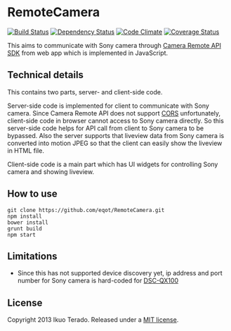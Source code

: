 # RemoteCamera

[![Build Status](https://travis-ci.org/eqot/RemoteCamera.png?branch=master)](https://travis-ci.org/eqot/RemoteCamera)
[![Dependency Status](https://gemnasium.com/eqot/RemoteCamera.png)](https://gemnasium.com/eqot/RemoteCamera)
[![Code Climate](https://codeclimate.com/github/eqot/RemoteCamera.png)](https://codeclimate.com/github/eqot/RemoteCamera)
[![Coverage Status](https://coveralls.io/repos/eqot/RemoteCamera/badge.png)](https://coveralls.io/r/eqot/RemoteCamera)

This aims to communicate with Sony camera through [Camera Remote API SDK](http://developer.sony.com/develop/cameras/) from web app which is implemented in JavaScript.


## Technical details

This contains two parts, server- and client-side code.

Server-side code is implemented for client to communicate with Sony camera.
Since Camera Remote API does not support [CORS](http://www.w3.org/TR/cors/) unfortunately, client-side code in browser cannot access to Sony camera directly. So this server-side code helps for API call from client to Sony camera to be bypassed.
Also the server supports that liveview data from Sony camera is converted into motion JPEG so that the client can easily show the liveview in HTML file.

Client-side code is a main part which has UI widgets for controlling Sony camera and showing liveview.


## How to use

```
git clone https://github.com/eqot/RemoteCamera.git
npm install
bower install
grunt build
npm start
```


## Limitations

* Since this has not supported device discovery yet, ip address and port number for Sony camera is hard-coded for [DSC-QX100](http://developer.sony.com/devices/cameras/sony-smartphone-attachable-lens-style-camera-dsc-qx100/)


## License

Copyright 2013 Ikuo Terado. Released under a [MIT license](http://www.opensource.org/licenses/mit-license.php).
